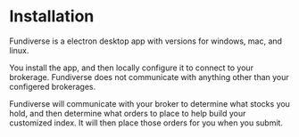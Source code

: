 # Installation

Fundiverse is a electron desktop app with versions for windows, mac, and linux.

You install the app, and then locally configure it to connect to your brokerage. Fundiverse does not
communicate with anything other than your configered brokerages.

Fundiverse will communicate with your broker to determine what stocks you hold, and then determine
what orders to place to help build your customized index. It will then place those orders for you
when you submit. 

